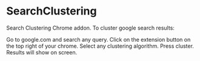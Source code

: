 # SearchClustering
Search Clustering Chrome addon.
To cluster google search results: 

Go to google.com and search any query.
Click on the extension button on the top right of your chrome.
Select any clustering algorithm.
Press cluster.
Results will show on screen.
